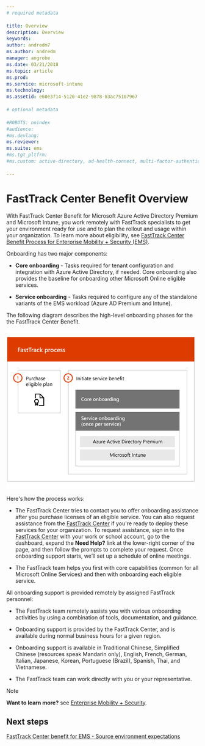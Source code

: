 ```yaml
---
# required metadata

title: Overview
description: Overview
keywords:
author: andredm7
ms.author: andredm
manager: angrobe
ms.date: 03/21/2018
ms.topic: article
ms.prod:
ms.service: microsoft-intune
ms.technology:
ms.assetid: e60e3714-5120-41e2-9878-83ac75107967

# optional metadata

#ROBOTS: noindex
#audience:
#ms.devlang:
ms.reviewer:
ms.suite: ems
#ms.tgt_pltfrm:
#ms.custom: active-directory, ad-health-connect, multi-factor-authentication, microsoft-intune

---
```


# FastTrack Center Benefit Overview

With FastTrack Center Benefit for Microsoft Azure Active Directory Premium and Microsoft Intune, you work remotely with FastTrack specialists to get your environment ready for use and to plan the rollout and usage within your organization. To learn more about eligibility, see [FastTrack Center Benefit Process for Enterprise Mobility + Security (EMS)](fasttrack-center-benefit-process-for-enterprise-mobility-suite-ems.md).

Onboarding has two major components:

-   **Core onboarding** - Tasks required for tenant configuration and integration with Azure Active Directory, if needed. Core onboarding also provides the baseline for onboarding other Microsoft Online eligible services.

-   **Service onboarding** - Tasks required to configure any of the standalone variants of the EMS workload (Azure AD Premium and Intune).

The following diagram describes the high-level onboarding phases for the the FastTrack Center Benefit.

![The high-level onboarding phases of using the FastTrack Center Benefit](./media/ft-onboarding-process.png)

Here's how the process works:

- The FastTrack Center tries to contact you to offer onboarding assistance after you purchase licenses of an eligible service. You can also request assistance from the [FastTrack Center](http://fasttrack.microsoft.com/) if you're ready to deploy these services for your organization. To request assistance, sign in to the [FastTrack Center](http://fasttrack.microsoft.com/) with your work or school account, go to the dashboard, expand the **Need Help?** link at the lower-right corner of the page, and then follow the prompts to complete your request. Once onboarding support starts, we’ll set up a schedule of online meetings.

-   The FastTrack team helps you first with core capabilities (common for all Microsoft Online Services) and then with onboarding each eligible service.

All onboarding support is provided remotely by assigned FastTrack personnel:

-   The FastTrack team remotely assists you with various onboarding activities by using a combination of tools, documentation, and guidance.

-   Onboarding support is provided by the FastTrack Center, and is available during normal business hours for a given region.

-   Onboarding support is available in Traditional Chinese, Simplified Chinese (resources speak Mandarin only), English, French, German, Italian, Japanese, Korean, Portuguese (Brazil), Spanish, Thai, and Vietnamese.

-   The FastTrack team can work directly with you or your representative.

> [!NOTE]
> **Want to learn more?** see
> [Enterprise Mobility + Security](https://www.microsoft.com/cloud-platform/enterprise-mobility).

## Next steps

[FastTrack Center benefit for EMS - Source environment expectations](fasttrack-center-benefit-process-for-ems-environment-expectations.md)
